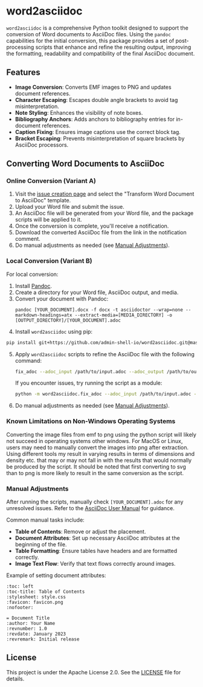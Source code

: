 # word2asciidoc

`word2asciidoc` is a comprehensive Python toolkit designed to support the conversion of Word documents to AsciiDoc files. Using the `pandoc` capabilities for the initial conversion, this package provides a set of post-processing scripts that enhance and refine the resulting output, improving the formatting, readability and compatibility of the final AsciiDoc document.

## Features

- **Image Conversion**: Converts EMF images to PNG and updates document references.
- **Character Escaping**: Escapes double angle brackets to avoid tag misinterpretation.
- **Note Styling**: Enhances the visibility of note boxes.
- **Bibliography Anchors**: Adds anchors to bibliography entries for in-document references.
- **Caption Fixing**: Ensures image captions use the correct block tag.
- **Bracket Escaping**: Prevents misinterpretation of square brackets by AsciiDoc processors.

## Converting Word Documents to AsciiDoc

### Online Conversion (Variant A)

1. Visit the [issue creation page](https://github.com/admin-shell-io/word2asciidoc/issues/new/choose) and select the "Transform Word Document to AsciiDoc" template.
2. Upload your Word file and submit the issue.
3. An AsciiDoc file will be generated from your Word file, and the package scripts will be applied to it. 
4. Once the conversion is complete, you'll receive a notification.
5. Download the converted AsciiDoc file from the link in the notification comment.
6. Do manual adjustments as needed (see [Manual Adjustments](#manual-adjustments)).

### Local Conversion (Variant B)

For local conversion:

1. Install [Pandoc](https://pandoc.org/installing.html).
2. Create a directory for your Word file, AsciiDoc output, and media.
3. Convert your document with Pandoc:
   ```shell
   pandoc [YOUR_DOCUMENT].docx -f docx -t asciidoctor --wrap=none --markdown-headings=atx --extract-media=[MEDIA_DIRECTORY] -o [OUTPUT_DIRECTORY]/[YOUR_DOCUMENT].adoc
   ```
4. Install `word2asciidoc` using pip:
```bash
pip install git+https://github.com/admin-shell-io/word2asciidoc.git@master
```
5. Apply `word2asciidoc` scripts to refine the AsciiDoc file with the following command:
    ```bash
    fix_adoc --adoc_input /path/to/input.adoc --adoc_output /path/to/output.adoc
    ```
    
    If you encounter issues, try running the script as a module:
    
    ```bash
    python -m word2asciidoc.fix_adoc --adoc_input /path/to/input.adoc --adoc_output /path/to/output.adoc
    ```
6. Do manual adjustments as needed (see [Manual Adjustments](#manual-adjustments)).

### Known Limitations on Non-Windows Operating Systems

Converting the image files from emf to png using the python script will likely not succeed in operating systems other windows. For MacOS or Linux, users may need to manually convert the images into png after extraction. Using different tools my result in varying results in terms of dimensions and density etc. that may or may not fall in with the results that would normally be produced by the script. It should be noted that first converting to svg than to png is more likely to result in the same conversion as the script.

### Manual Adjustments

After running the scripts, manually check `[YOUR_DOCUMENT].adoc` for any unresolved issues. Refer to the [AsciiDoc User Manual](https://docs.asciidoctor.org/asciidoc/latest/) for guidance.

Common manual tasks include:

- **Table of Contents**: Remove or adjust the placement.
- **Document Attributes**: Set up necessary AsciiDoc attributes at the beginning of the file.
- **Table Formatting**: Ensure tables have headers and are formatted correctly.
- **Image Text Flow**: Verify that text flows correctly around images.

Example of setting document attributes:

```asciidoc
:toc: left
:toc-title: Table of Contents
:stylesheet: style.css
:favicon: favicon.png
:nofooter:

= Document Title
:author: Your Name
:revnumber: 1.0
:revdate: January 2023
:revremark: Initial release
```

## License

This project is under the Apache License 2.0. See the [LICENSE](LICENSE) file for details.
